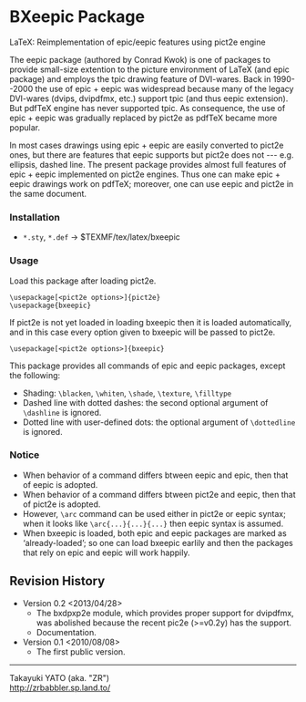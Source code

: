 BXeepic Package
===============

LaTeX: Reimplementation of epic/eepic features using pict2e engine

The eepic package (authored by Conrad Kwok) is one of packages to
provide small-size extention to the picture environment of LaTeX
(and epic package) and employs the tpic drawing feature of DVI-wares.
Back in 1990--2000 the use of epic + eepic was widespread because
many of the legacy DVI-wares (dvips, dvipdfmx, etc.) support tpic
(and thus eepic extension). But pdfTeX engine has never supported
tpic. As consequence, the use of epic + eepic was gradually replaced
by pict2e as pdfTeX became more popular.

In most cases drawings using epic + eepic are easily converted to
pict2e ones, but there are features that eepic supports but pict2e
does not --- e.g. ellipsis, dashed line. The present package provides
almost full features of epic + eepic implemented on pict2e engines.
Thus one can make epic + eepic drawings work on pdfTeX; moreover,
one can use eepic and pict2e in the same document.

### Installation

  - `*.sty`, `*.def` → $TEXMF/tex/latex/bxeepic

### Usage

Load this package after loading pict2e.

    \usepackage[<pict2e options>]{pict2e}
    \usepackage{bxeepic}

If pict2e is not yet loaded in loading bxeepic then it is loaded
automatically, and in this case every option given to bxeepic will
be passed to pict2e.

    \usepackage[<pict2e options>]{bxeepic}

This package provides all commands of epic and eepic packages, except
the following:

  - Shading: `\blacken`, `\whiten`, `\shade`, `\texture`, `\filltype`
  - Dashed line with dotted dashes: the second optional argument of
    `\dashline` is ignored.
  - Dotted line with user-defined dots: the optional argument of
    `\dottedline` is ignored.

### Notice

  - When behavior of a command differs btween eepic and epic, then
    that of eepic is adopted.
  - When behavior of a command differs btween pict2e and eepic, then
    that of pict2e is adopted.
  - However, `\arc` command can be used either in pict2e or eepic
    syntax; when it looks like `\arc{...}{...}{...}` then eepic syntax
    is assumed.
  - When bxeepic is loaded, both epic and eepic packages are marked
    as ‘already-loaded’; so one can load bxeepic earlily and then
    the packages that rely on epic and eepic will work happily.

Revision History
----------------

  * Version 0.2 <2013/04/28>
      - The bxdpxp2e module, which provides proper support for
        dvipdfmx, was abolished because the recent pic2e (>=v0.2y)
        has the support.
      - Documentation.
  * Version 0.1 <2010/08/08>
      - The first public version.

--------------------
Takayuki YATO (aka. "ZR")  
http://zrbabbler.sp.land.to/
